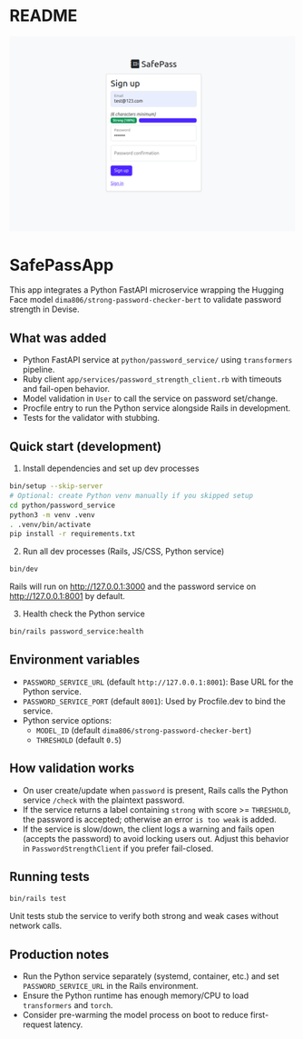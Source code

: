 # README

![Sign up](signup_new.png)

# SafePassApp

This app integrates a Python FastAPI microservice wrapping the Hugging Face model `dima806/strong-password-checker-bert` to validate password strength in Devise.

## What was added
- Python FastAPI service at `python/password_service/` using `transformers` pipeline.
- Ruby client `app/services/password_strength_client.rb` with timeouts and fail-open behavior.
- Model validation in `User` to call the service on password set/change.
- Procfile entry to run the Python service alongside Rails in development.
- Tests for the validator with stubbing.

## Quick start (development)

1) Install dependencies and set up dev processes

```bash
bin/setup --skip-server
# Optional: create Python venv manually if you skipped setup
cd python/password_service
python3 -m venv .venv
. .venv/bin/activate
pip install -r requirements.txt
```

2) Run all dev processes (Rails, JS/CSS, Python service)

```bash
bin/dev
```

Rails will run on http://127.0.0.1:3000 and the password service on http://127.0.0.1:8001 by default.

3) Health check the Python service

```bash
bin/rails password_service:health
```

## Environment variables

- `PASSWORD_SERVICE_URL` (default `http://127.0.0.1:8001`): Base URL for the Python service.
- `PASSWORD_SERVICE_PORT` (default `8001`): Used by Procfile.dev to bind the service.
- Python service options:
  - `MODEL_ID` (default `dima806/strong-password-checker-bert`)
  - `THRESHOLD` (default `0.5`)

## How validation works

- On user create/update when `password` is present, Rails calls the Python service `/check` with the plaintext password.
- If the service returns a label containing `strong` with score >= `THRESHOLD`, the password is accepted; otherwise an error `is too weak` is added.
- If the service is slow/down, the client logs a warning and fails open (accepts the password) to avoid locking users out. Adjust this behavior in `PasswordStrengthClient` if you prefer fail-closed.

## Running tests

```bash
bin/rails test
```

Unit tests stub the service to verify both strong and weak cases without network calls.

## Production notes

- Run the Python service separately (systemd, container, etc.) and set `PASSWORD_SERVICE_URL` in the Rails environment.
- Ensure the Python runtime has enough memory/CPU to load `transformers` and `torch`.
- Consider pre-warming the model process on boot to reduce first-request latency.
